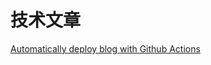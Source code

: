 # 技术文章

[Automatically deploy blog with Github Actions](https://segmentfault.com/a/1190000021815477)

